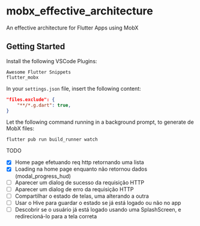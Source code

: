 # mobx_effective_architecture

An effective architecture for Flutter Apps using MobX

## Getting Started

Install the following VSCode Plugins:
```
Awesome Flutter Snippets
flutter_mobx
```

In your `settings.json` file, insert the following content:

```json
"files.exclude": {
    "**/*.g.dart": true,
}
```

Let the following command running in a background prompt, to generate de MobX files:
```shell
flutter pub run build_runner watch
```

TODO
- [x] Home page efetuando req http retornando uma lista
- [x] Loading na home page enquanto não retornou dados (modal_progress_hud)
- [ ] Aparecer um dialog de sucesso da requisição HTTP
- [ ] Aparecer um dialog de erro da requisição HTTP
- [ ] Compartilhar o estado de telas, uma alterando a outra
- [ ] Usar o Hive para guardar o estado se já está logado ou não no app
- [ ] Descobrir se o usuário já está logado usando uma SplashScreen, e redirecioná-lo para a tela correta